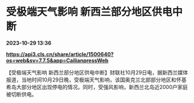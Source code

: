 # 受极端天气影响 新西兰部分地区供电中断

**2023-10-29 13:36**

**https://api3.cls.cn/share/article/1500640?os=web&sv=7.7.5&app=CailianpressWeb**

【受极端天气影响 新西兰部分地区供电中断】财联社10月29日电，据新西兰媒体报道，当地时间10月29日晚，受极端天气影响，该国奥克兰北部部分地区和怀基希岛大部分地区出现停电的情况。同时，受强风影响，新西兰北岛近2000户家庭被切断供电。